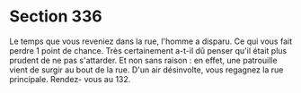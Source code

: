 # Section 336

Le temps que vous reveniez dans la rue, l'homme a disparu. Ce 
qui vous fait perdre 1 point de chance. Très certainement a-t-il 
dû penser qu'il était plus prudent de ne pas s'attarder. Et non 
sans raison : en effet, une patrouille vient de surgir au bout de la 
rue. D'un air désinvolte, vous regagnez la rue principale. Rendez-
vous au 132.